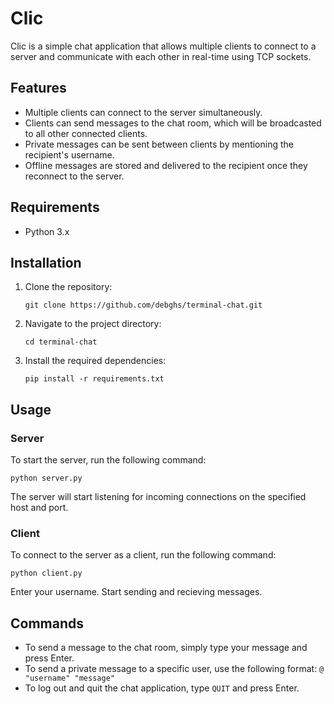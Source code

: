# Clic

Clic is a simple chat application that allows multiple clients to connect to a server and communicate with each other in real-time using TCP sockets.

## Features

- Multiple clients can connect to the server simultaneously.
- Clients can send messages to the chat room, which will be broadcasted to all other connected clients.
- Private messages can be sent between clients by mentioning the recipient's username.
- Offline messages are stored and delivered to the recipient once they reconnect to the server.

## Requirements

- Python 3.x

## Installation

1. Clone the repository:

    ```
    git clone https://github.com/debghs/terminal-chat.git
    ```

2. Navigate to the project directory:

    ```
    cd terminal-chat
    ```

3. Install the required dependencies:

    ```
    pip install -r requirements.txt
    ```

## Usage

### Server

To start the server, run the following command:

```
python server.py
```

The server will start listening for incoming connections on the specified host and port.

### Client
To connect to the server as a client, run the following command:

```
python client.py
```
Enter your username.
Start sending and recieving messages.

## Commands
- To send a message to the chat room, simply type your message and press Enter.
- To send a private message to a specific user, use the following format: ``` @ "username" "message" ```
- To log out and quit the chat application, type ```QUIT``` and press Enter.
